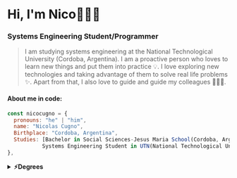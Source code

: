 # Hi, I'm Nico👋👨‍💻
### Systems Engineering Student/Programmer
> I am studying systems engineering at the National Technological University (Cordoba, Argentina). I am a proactive person who loves to learn new things and put them into practice 💡. I love exploring new technologies and taking advantage of them to solve real life problems ✨. Apart from that, I also love to guide and guide my colleagues 👨🏻‍💻.

#### About me in code:
```js
const nicocugno = {
  pronouns: "he" | "him",
  name: "Nicolas Cugno",
  Birthplace: "Cordoba, Argentina",
  Studies: [Bachelor in Social Sciences-Jesus Maria School(Cordoba, Argentina),
           Systems Engineering Student in UTN(National Technological University of Argentina)],          
},
```

<details>	
  <summary><b>⚡Degrees</b></summary>
  > Certificado: [**internet de las Cosas**] 

  
  
<p align="left">
  <img src="https://media3.giphy.com/media/ln7z2eWriiQAllfVcn/200w.webp" width="50">
  <img src="https://i.giphy.com/media/LMt9638dO8dftAjtco/200.webp" width="50">
  <img src="https://i.giphy.com/media/eNAsjO55tPbgaor7ma/200w.webp" width="50">
  <img src="https://i.giphy.com/media/KzJkzjggfGN5Py6nkT/200.webp" width="50">
  <img src="https://i.giphy.com/media/IdyAQJVN2kVPNUrojM/200.webp" width="50"><br><br>
  


